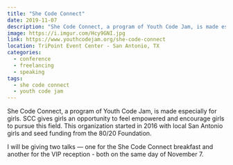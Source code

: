 ```yaml
---
title: "She Code Connect"
date: 2019-11-07
description: "She Code Connect, a program of Youth Code Jam, is made especially for girls. SCC gives girls an opportunity to feel empowered and encourage girls to pursue this field. This organization started in 2016 with local San Antonio girls and seed funding from the 80/20 Foundation."
image: https://i.imgur.com/Hcy9GNI.jpg
link: https://www.youthcodejam.org/she-code-connect
location: TriPoint Event Center - San Antonio, TX
categories:
  - conference
  - freelancing
  - speaking
tags:
  - she code connect
  - youth code jam
---
```


She Code Connect, a program of Youth Code Jam, is made especially for girls. SCC gives girls an opportunity to feel empowered and encourage girls to pursue this field. This organization started in 2016 with local San Antonio girls and seed funding from the 80/20 Foundation.

I will be giving two talks — one for the She Code Connect breakfast and another for the VIP reception - both on the same day of November 7.
